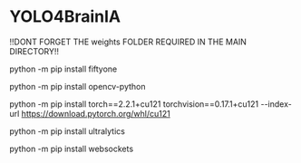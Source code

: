 # YOLO4BrainIA

!!DONT FORGET THE weights FOLDER REQUIRED IN THE MAIN DIRECTORY!!


python -m pip install fiftyone

python -m pip install opencv-python

python -m pip install torch==2.2.1+cu121 torchvision==0.17.1+cu121 --index-url https://download.pytorch.org/whl/cu121

python -m pip install ultralytics

python -m pip install websockets